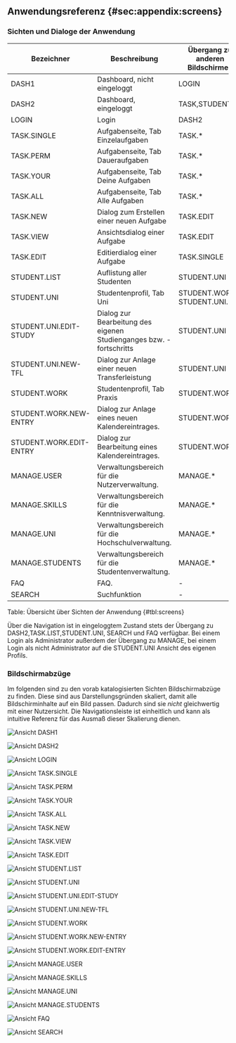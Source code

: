 ## Anwendungsreferenz {#sec:appendix:screens}

### Sichten und Dialoge der Anwendung

| Bezeichner                      | Beschreibung                             | Übergang zu anderen Bildschirmen |
| ------------------------------- | ---------------------------------------- | -------------------------------- |
| DASH1                           | Dashboard, nicht eingeloggt              | LOGIN                            |
| DASH2                           | Dashboard, eingeloggt                    | TASK,STUDENT                     |
| LOGIN                           | Login                                    | DASH2                            |
| TASK.SINGLE                     | Aufgabenseite, Tab Einzelaufgaben        | TASK.*                           |
| TASK.PERM                       | Aufgabenseite, Tab Daueraufgaben         | TASK.*                           |
| TASK.YOUR                       | Aufgabenseite, Tab Deine Aufgaben        | TASK.*                           |
| TASK.ALL                        | Aufgabenseite, Tab Alle Aufgaben         | TASK.*                           |
| TASK.NEW                        | Dialog zum Erstellen einer neuen Aufgabe | TASK.EDIT                        |
| TASK.VIEW                       | Ansichtsdialog einer Aufgabe             | TASK.EDIT                        |
| TASK.EDIT                       | Editierdialog einer Aufgabe              | TASK.SINGLE |
| STUDENT.LIST                    | Auflistung aller Studenten |STUDENT.UNI|
| STUDENT.UNI                     | Studentenprofil, Tab Uni |STUDENT.WORK, STUDENT.UNI.*|
| STUDENT.UNI.EDIT-STUDY          | Dialog zur Bearbeitung des eigenen Studienganges bzw. -fortschritts |STUDENT.UNI|
| STUDENT.UNI.NEW-TFL             | Dialog zur Anlage einer neuen Transferleistung |STUDENT.UNI|
| STUDENT.WORK                  | Studentenprofil, Tab Praxis |STUDENT.WORK.*|
| STUDENT.WORK.NEW-ENTRY  | Dialog zur Anlage eines neuen Kalendereintrages. |STUDENT.WORK|
| STUDENT.WORK.EDIT-ENTRY | Dialog zur Bearbeitung eines Kalendereintrages. |STUDENT.WORK|
| MANAGE.USER                     | Verwaltungsbereich für die Nutzerverwaltung. |MANAGE.*|
| MANAGE.SKILLS                   | Verwaltungsbereich für die Kenntnisverwaltung. |MANAGE.*|
| MANAGE.UNI                      | Verwaltungsbereich für die Hochschulverwaltung. |MANAGE.*|
| MANAGE.STUDENTS                 | Verwaltungsbereich für die Studentenverwaltung. |MANAGE.*|
| FAQ                             | FAQ. |-|
| SEARCH                          | Suchfunktion |-|
Table: Übersicht über Sichten der Anwendung {#tbl:screens}

Über die Navigation ist in eingeloggtem Zustand stets der Übergang zu DASH2,TASK.LIST,STUDENT.UNI, SEARCH und FAQ verfügbar. Bei einem Login als Administrator außerdem der Übergang zu MANAGE, bei einem Login als nicht Administrator auf die STUDENT.UNI Ansicht des eigenen Profils. 

### Bildschirmabzüge

Im folgenden sind zu den vorab katalogisierten Sichten Bildschirmabzüge zu finden. Diese sind aus Darstellungsgründen skaliert, damit alle Bildschirminhalte auf ein Bild passen. Dadurch sind sie *nicht* gleichwertig mit einer Nutzersicht. Die Navigationsleiste ist einheitlich und kann als intuitive Referenz für das Ausmaß dieser Skalierung dienen.

![Ansicht DASH1](src/images/image-20200919102126860.png)

![Ansicht DASH2](src/images/image-20200919104714102.png)

![Ansicht LOGIN](src/images/image-20200919102145165.png)

![Ansicht TASK.SINGLE](src/images/image-20200919102236359.png)

![Ansicht TASK.PERM](src/images/image-20200919102310902.png)

![Ansicht TASK.YOUR](src/images/image-20200919102331609.png)

![Ansicht TASK.ALL](src/images/image-20200919102343633.png)

![Ansicht TASK.NEW](src/images/image-20200919110853828.png)

![Ansicht TASK.VIEW](src/images/image-20200919102407668.png)

![Ansicht TASK.EDIT](src/images/image-20200919102504325.png)

![Ansicht STUDENT.LIST](src/images/image-20200919102606910.png)

![Ansicht STUDENT.UNI](src/images/image-20200919104135028.png)

![Ansicht STUDENT.UNI.EDIT-STUDY](src/images/image-20200919104218732.png)

![Ansicht STUDENT.UNI.NEW-TFL](src/images/image-20200919104312203.png)

![Ansicht STUDENT.WORK](src/images/image-20200919102754211.png)

![Ansicht STUDENT.WORK.NEW-ENTRY](src/images/image-20200919102823202.png)

![Ansicht STUDENT.WORK.EDIT-ENTRY](src/images/image-20200919104415404.png)

![Ansicht MANAGE.USER](src/images/image-20200919103132170.png)

![Ansicht MANAGE.SKILLS](src/images/image-20200919103418729.png)

![Ansicht MANAGE.UNI](src/images/image-20200919103450442.png)

![Ansicht MANAGE.STUDENTS](src/images/image-20200919103515258.png)

![Ansicht FAQ](src/images/image-20200919103804907.png)

![Ansicht SEARCH](src/images/image-20200919103915084.png)
